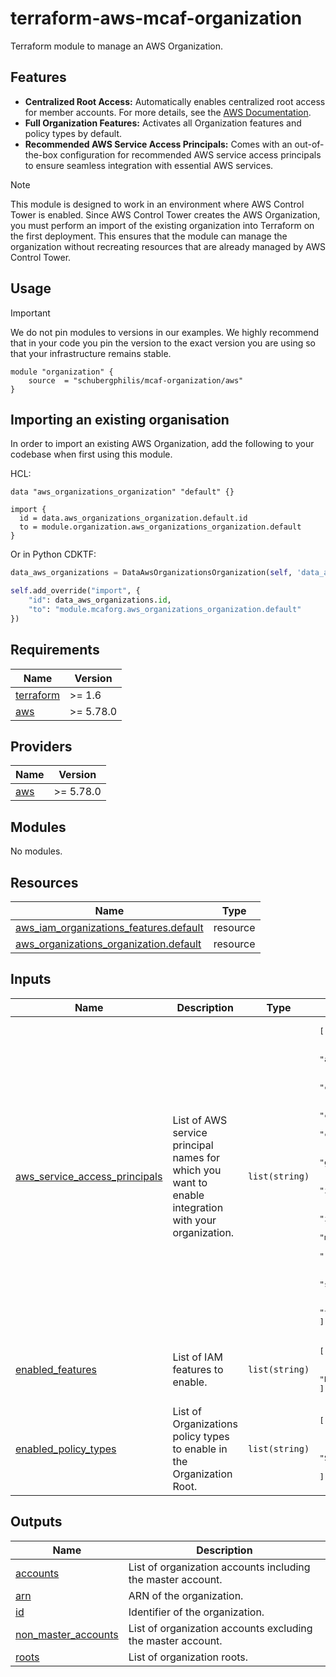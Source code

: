 # terraform-aws-mcaf-organization

Terraform module to manage an AWS Organization.

## Features

- **Centralized Root Access:** Automatically enables centralized root access for member accounts. For more details, see the [AWS Documentation](https://docs.aws.amazon.com/IAM/latest/UserGuide/id_root-enable-root-access.html).
- **Full Organization Features:** Activates all Organization features and policy types by default.
- **Recommended AWS Service Access Principals:**  Comes with an out-of-the-box configuration for recommended AWS service access principals to ensure seamless integration with essential AWS services.

> [!NOTE]
> This module is designed to work in an environment where AWS Control Tower is enabled. Since AWS Control Tower creates the AWS Organization, you must perform an import of the existing organization into Terraform on the first deployment. This ensures that the module can manage the organization without recreating resources that are already managed by AWS Control Tower.

## Usage

> [!IMPORTANT]
> We do not pin modules to versions in our examples. We highly recommend that in your code you pin the version to the exact version you are using so that your infrastructure remains stable.

```hcl
module "organization" {
    source  = "schubergphilis/mcaf-organization/aws"
}
```

## Importing an existing organisation

In order to import an existing AWS Organization, add the following to your codebase when first using this module.

HCL:

```hcl
data "aws_organizations_organization" "default" {}

import {
  id = data.aws_organizations_organization.default.id
  to = module.organization.aws_organizations_organization.default
}
```

Or in Python CDKTF:

```python
data_aws_organizations = DataAwsOrganizationsOrganization(self, 'data_aws_organizations')

self.add_override("import", {
    "id": data_aws_organizations.id,
    "to": "module.mcaforg.aws_organizations_organization.default"
})
```

<!-- BEGIN_TF_DOCS -->
## Requirements

| Name | Version |
|------|---------|
| <a name="requirement_terraform"></a> [terraform](#requirement\_terraform) | >= 1.6 |
| <a name="requirement_aws"></a> [aws](#requirement\_aws) | >= 5.78.0 |

## Providers

| Name | Version |
|------|---------|
| <a name="provider_aws"></a> [aws](#provider\_aws) | >= 5.78.0 |

## Modules

No modules.

## Resources

| Name | Type |
|------|------|
| [aws_iam_organizations_features.default](https://registry.terraform.io/providers/hashicorp/aws/latest/docs/resources/iam_organizations_features) | resource |
| [aws_organizations_organization.default](https://registry.terraform.io/providers/hashicorp/aws/latest/docs/resources/organizations_organization) | resource |

## Inputs

| Name | Description | Type | Default | Required |
|------|-------------|------|---------|:--------:|
| <a name="input_aws_service_access_principals"></a> [aws\_service\_access\_principals](#input\_aws\_service\_access\_principals) | List of AWS service principal names for which you want to enable integration with your organization. | `list(string)` | <pre>[<br/>  "account.amazonaws.com",<br/>  "auditmanager.amazonaws.com",<br/>  "backup.amazonaws.com",<br/>  "cloudtrail.amazonaws.com",<br/>  "compute-optimizer.amazonaws.com",<br/>  "config-multiaccountsetup.amazonaws.com",<br/>  "config.amazonaws.com",<br/>  "controltower.amazonaws.com",<br/>  "guardduty.amazonaws.com",<br/>  "health.amazonaws.com",<br/>  "iam.amazonaws.com",<br/>  "inspector2.amazonaws.com",<br/>  "ipam.amazonaws.com",<br/>  "malware-protection.guardduty.amazonaws.com",<br/>  "ram.amazonaws.com",<br/>  "reporting.trustedadvisor.amazonaws.com",<br/>  "securityhub.amazonaws.com",<br/>  "sso.amazonaws.com",<br/>  "tagpolicies.tag.amazonaws.com"<br/>]</pre> | no |
| <a name="input_enabled_features"></a> [enabled\_features](#input\_enabled\_features) | List of IAM features to enable. | `list(string)` | <pre>[<br/>  "RootCredentialsManagement",<br/>  "RootSessions"<br/>]</pre> | no |
| <a name="input_enabled_policy_types"></a> [enabled\_policy\_types](#input\_enabled\_policy\_types) | List of Organizations policy types to enable in the Organization Root. | `list(string)` | <pre>[<br/>  "AISERVICES_OPT_OUT_POLICY",<br/>  "BACKUP_POLICY",<br/>  "SERVICE_CONTROL_POLICY",<br/>  "TAG_POLICY"<br/>]</pre> | no |

## Outputs

| Name | Description |
|------|-------------|
| <a name="output_accounts"></a> [accounts](#output\_accounts) | List of organization accounts including the master account. |
| <a name="output_arn"></a> [arn](#output\_arn) | ARN of the organization. |
| <a name="output_id"></a> [id](#output\_id) | Identifier of the organization. |
| <a name="output_non_master_accounts"></a> [non\_master\_accounts](#output\_non\_master\_accounts) | List of organization accounts excluding the master account. |
| <a name="output_roots"></a> [roots](#output\_roots) | List of organization roots. |
<!-- END_TF_DOCS -->
